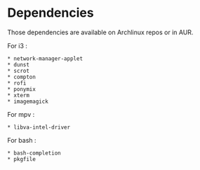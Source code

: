 Dependencies
============

Those dependencies are available on Archlinux repos or in AUR.

For i3 :

    * network-manager-applet
    * dunst
    * scrot
    * compton
    * rofi
    * ponymix
    * xterm
    * imagemagick

For mpv :

    * libva-intel-driver

For bash :

    * bash-completion
    * pkgfile
